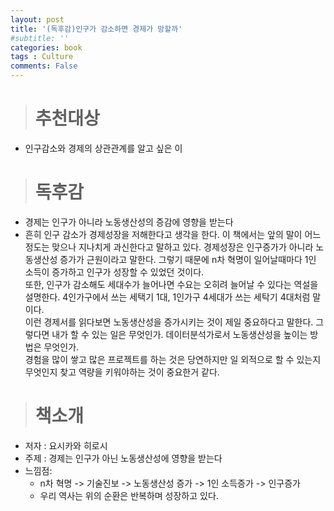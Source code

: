 ```yaml
---
layout: post
title: '(독후감)인구가 감소하면 경제가 망할까'
#subtitle: ''
categories: book
tags : Culture
comments: False
---
```



># 추천대상  

- 인구감소와 경제의 상관관계를 알고 싶은 이

># 독후감 
 
- 경제는 인구가 아니라 노동생산성의 증감에 영향을 받는다
- 흔히 인구 감소가 경제성장을 저해한다고 생각을 한다. 이 책에서는 앞의 말이 어느정도는 맞으나 지나치게 과신한다고 말하고 있다. 
  경제성장은 인구증가가 아니라 노동생산성 증가가 근원이라고 말한다. 그렇기 때문에 n차 혁명이 일어날때마다 1인 소득이 증가하고 인구가 성장할 수 있었던 것이다.  
  또한, 인구가 감소해도 세대수가 늘어나면 수요는 오히려 늘어날 수 있다는 역설을 설명한다. 4인가구에서 쓰는 세택기 1대, 1인가구 4세대가 쓰는 세탁기 4대처럼 말이다.  
  이런 경제서를 읽다보면 노동생산성을 증가시키는 것이 제일 중요하다고 말한다. 그렇다면 내가 할 수 있는 일은 무엇인가. 데이터분석가로서 노동생산성을 높이는 방법은 무엇인가.  
  경험을 많이 쌓고 많은 프로젝트를 하는 것은 당연하지만 일 외적으로 할 수 있는지 무엇인지 찾고 역량을 키워야하는 것이 중요한거 같다.  
   
  
># 책소개
  
- 저자 : 요시카와 히로시
- 주제 : 경제는 인구가 아닌 노동생산성에 영향을 받는다
- 느낌점:
    - n차 혁명 -> 기술진보 -> 노동생산성 증가 -> 1인 소득증가 -> 인구증가
    - 우리 역사는 위의 순환은 반복하며 성장하고 있다.
    





	